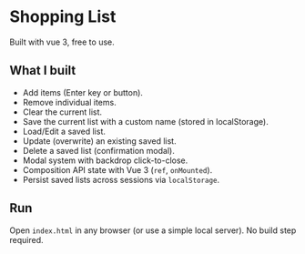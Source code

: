 # Shopping List

Built with vue 3, free to use.

## What I built
- Add items (Enter key or button).
- Remove individual items.
- Clear the current list.
- Save the current list with a custom name (stored in localStorage).
- Load/Edit a saved list.
- Update (overwrite) an existing saved list.
- Delete a saved list (confirmation modal).
- Modal system with backdrop click-to-close.
- Composition API state with Vue 3 (`ref`, `onMounted`).
- Persist saved lists across sessions via `localStorage`.

## Run
Open `index.html` in any browser (or use a simple local server). No build step required.
